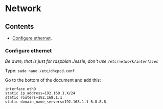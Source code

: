 # Network

## Contents
- [Configure ethernet](#configure-ethernet).

### Configure ethernet

*Be awre, that is just for raspbian Jessie, don't use `/etc/network/interfaces`*

Type: `sudo nano /etc/dhcpcd.conf`

Go to the bottom of the document and add this:

```
interface eth0
static ip_address=192.168.1.X/24
static routers=192.168.1.1
static domain_name_servers=192.168.1.1 8.8.8.8
```
